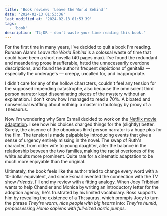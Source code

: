 ```yaml
---
title: 'Book review: ‘Leave the World Behind’'
date: '2024-02-13 01:53:36'
last_modified_at: '2024-02-13 01:53:39'
tags:
  - 'book'
description: 'TL;DR — don’t waste your time reading this book.'
---
```

For the first time in many years, I've decided to quit a book I'm reading. Rumaan Alam’s _Leave the World Behind_ is a colossal waste of time that could have been a short novella (40 pages max). I've found the redundant and meandering prose insufferable, hated the unnecessarily overdone descriptions, and found the author’s frequent depictions of genitalia — especially the underage's — creepy, uncalled for, and inappropriate.

I didn't care for any of the hollow characters, couldn't feel any tension for the supposed impending catastrophe, also because the omniscient third person narrator kept disseminating pieces of the mystery without an explanation. I don't know how I managed to read a 70%. A bloated and nonsensical waffling about nothing: a master in tautology by proxy of a Thesaurus.

Now I'm wondering why Sam Esmail decided to work on the [Netflix movie adaptation](https://www.netflix.com/gb/title/81314956). I see how his choices changed things for the (slightly) better. Surely, the absence of the obnoxious third person narrator is a huge plus for the film. The tension is made palpable by introducing events that give a sense of urgency entirely missing in the novel. The swap of Ruth's character, from older wife to young daughter, alter the balance in the relationship between the two families, making the racist overtones of the white adults more prominent. Quite rare for a cinematic adaptation to be much more enjoyable than the original.

Ultimately, the book feels like the author tried to change every word with a 10-dollar equivalent, and since Esmail invented the connection with the TV show _Friends_, I'll end my review with a fitting analogy. When Joey Tribbiani wants to help Chandler and Monica by writing an introductory letter for the adoption agency, he's frustrated by his limited vocabulary. Ross supports him by revealing the existence of a Thesaurus, which prompts Joey to turn the phrase _They're warm, nice people with big hearts_ into: _They're humid, prepossessing Homo sapiens with full-sized aortic pumps_.